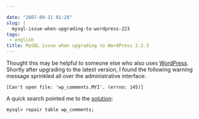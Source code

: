 ```yaml
---

date: "2007-09-11 01:28"
slug: |
  mysql-issue-when-upgrading-to-wordpress-223
tags:
 - english
title: MySQL issue when upgrading to WordPress 2.2.3
---
```


Thought this may be helpful to someone else who also uses
[WordPress](http://wordpress.org/). Shortly after upgrading to the
latest version, I found the following warning message sprinkled all over
the administrative interface:

`[Can't open file: 'wp_comments.MYI'. (errno: 145)]`

A quick search pointed me to the
[solution](http://en.newinstance.it/2007/08/29/wordpress-database-error-cant-open-file-wp_commentsmyi-errno-145/):

`mysql> repair table wp_comments;`
